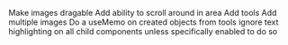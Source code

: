 Make images dragable
Add ability to scroll around in area
Add tools
Add multiple images
Do a useMemo on created objects from tools
ignore text highlighting on all child components unless specifically enabled to do so